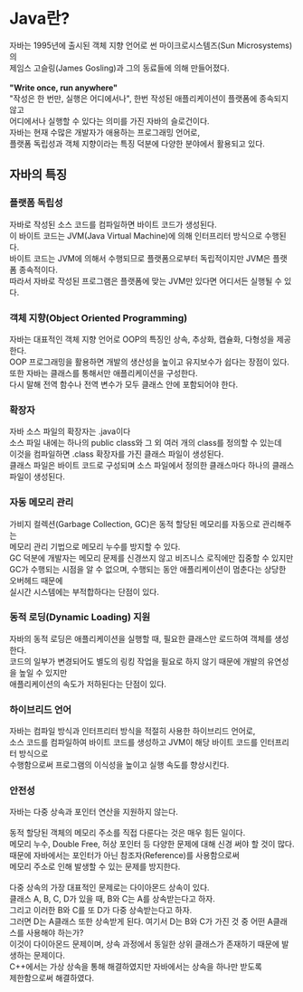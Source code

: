 # Java란?
자바는 1995년에 출시된 객체 지향 언어로 썬 마이크로시스템즈(Sun Microsystems)의<br/>
제임스 고슬링(James Gosling)과 그의 동료들에 의해 만들어졌다.<br/>
<br/>
**"Write once, run anywhere"**<br/>
"작성은 한 번만, 실행은 어디에서나", 한번 작성된 애플리케이션이 플랫폼에 종속되지 않고<br/>
어디에서나 실행할 수 있다는 의미를 가진 자바의 슬로건이다.<br/>
자바는 현재 수많은 개발자가 애용하는 프로그래밍 언어로,<br/>
플랫폼 독립성과 객체 지향이라는 특징 덕분에 다양한 분야에서 활용되고 있다.

## 자바의 특징
### 플랫폼 독립성
자바로 작성된 소스 코드를 컴파일하면 바이트 코드가 생성된다.<br/>
이 바이트 코드는 JVM(Java Virtual Machine)에 의해 인터프리터 방식으로 수행된다.<br/>
바이트 코드는 JVM에 의해서 수행되므로 플랫폼으로부터 독립적이지만 JVM은 플랫폼 종속적이다.<br/>
따라서 자바로 작성된 프로그램은 플랫폼에 맞는 JVM만 있다면 어디서든 실행될 수 있다.
### 객체 지향(Object Oriented Programming)
자바는 대표적인 객체 지향 언어로 OOP의 특징인 상속, 추상화, 캡슐화, 다형성을 제공한다.<br/>
OOP 프로그래밍을 활용하면 개발의 생산성을 높이고 유지보수가 쉽다는 장점이 있다.<br/>
또한 자바는 클래스를 통해서만 애플리케이션을 구성한다.<br/>
다시 말해 전역 함수나 전역 변수가 모두 클래스 안에 포함되어야 한다.
### 확장자
자바 소스 파일의 확장자는 .java이다<br/>
소스 파일 내에는 하나의 public class와 그 외 여러 개의 class를 정의할 수 있는데<br/>
이것을 컴파일하면 .class 확장자를 가진 클래스 파일이 생성된다.<br/>
클래스 파일은 바이트 코드로 구성되며 소스 파일에서 정의한 클래스마다 하나의 클래스 파일이 생성된다.
### 자동 메모리 관리
가비지 컬렉션(Garbage Collection, GC)은 동적 할당된 메모리를 자동으로 관리해주는<br/>
메모리 관리 기법으로 메모리 누수를 방지할 수 있다.<br/>
GC 덕분에 개발자는 메모리 문제를 신경쓰지 않고 비즈니스 로직에만 집중할 수 있지만<br/>
GC가 수행되는 시점을 알 수 없으며, 수행되는 동안 애플리케이션이 멈춘다는 상당한 오버헤드 때문에<br/>
실시간 시스템에는 부적합하다는 단점이 있다.
### 동적 로딩(Dynamic Loading) 지원
자바의 동적 로딩은 애플리케이션을 실행할 때, 필요한 클래스만 로드하여 객체를 생성한다.<br/>
코드의 일부가 변경되어도 별도의 링킹 작업을 필요로 하지 않기 때문에 개발의 유연성을 높일 수 있지만<br/>
애플리케이션의 속도가 저하된다는 단점이 있다.
### 하이브리드 언어
자바는 컴파일 방식과 인터프리터 방식을 적절히 사용한 하이브리드 언어로,<br/>
소스 코드를 컴파일하여 바이트 코드를 생성하고 JVM이 해당 바이트 코드를 인터프리터 방식으로<br/>
수행함으로써 프로그램의 이식성을 높이고 실행 속도를 향상시킨다.
### 안전성
자바는 다중 상속과 포인터 연산을 지원하지 않는다.<br/>
<br/>
동적 할당된 객체의 메모리 주소를 직접 다룬다는 것은 매우 힘든 일이다.<br/>
메모리 누수, Double Free, 허상 포인터 등 다양한 문제에 대해 신경 써야 할 것이 많다.<br/>
때문에 자바에서는 포인터가 아닌 참조자(Reference)를 사용함으로써<br/>
메모리 주소로 인해 발생할 수 있는 문제를 방지한다.<br/>
<br/>
다중 상속의 가장 대표적인 문제로는 다이아몬드 상속이 있다.<br/>
클래스 A, B, C, D가 있을 때, B와 C는 A를 상속받는다고 하자.<br/>
그리고 이러한 B와 C를 또 D가 다중 상속받는다고 하자.<br/>
그러면 D는 A클래스 또한 상속받게 된다. 여기서 D는 B와 C가 가진 것 중 어떤 A클래스를 사용해야 하는가?<br/>
이것이 다이아몬드 문제이며, 상속 과정에서 동일한 상위 클래스가 존재하기 때문에 발생하는 문제이다.<br/>
C++에서는 가상 상속을 통해 해결하였지만 자바에서는 상속을 하나만 받도록<br/>
제한함으로써 해결하였다.